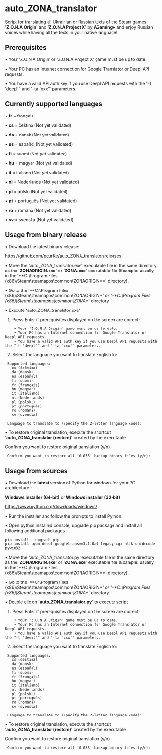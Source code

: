 # auto_ZONA_translator
Script for translating all Ukrainian or Russian texts of the Steam games '**Z.O.N.A Origin**' and '**Z.O.N.A Project X**' by **AGaming+** and enjoy Russian voices while having all the texts in your native language!

## Prerequisites

  • Your 'Z.O.N.A Origin' or 'Z.O.N.A Project X' game must be up to date.
  
  • Your PC has an Internet connection for Google Translator or Deepl API requests.
  
  • You have a valid API auth key if you use Deepl API requests with the "-t 'deepl'" and "-ta 'xxx'" parameters.

## Currently supported languages

  • **fr** = français
  
  • **cs** = čeština (Not yet validated)
  
  • **da** = dansk (Not yet validated)
  
  • **es** = español (Not yet validated)
  
  • **fi** = suomi (Not yet validated)

  • **hu** = magyar (Not yet validated)
  
  • **it** = italiano (Not yet validated)
  
  • **nl** = Nederlands (Not yet validated)
  
  • **pl** = polski (Not yet validated)
  
  • **pt** = português (Not yet validated)
  
  • **ro** = română (Not yet validated)
  
  • **sv** = svenska (Not yet validated)

## Usage from binary release

• Download the latest binary release:

  https://github.com/peurKe/auto_ZONA_translator/releases  

• Move the 'auto_ZONA_translator.exe' executable file in the same directory as the '**ZONAORIGIN.exe**' or '**ZONA.exe**' executable file (Example: usually in the '**C:\Program Files (x86)\Steam\steamapps\common\ZONAORIGIN\**' directory).

• Go to the '**C:\Program Files (x86)\Steam\steamapps\common\ZONAORIGIN\**' or '**C:\Program Files (x86)\Steam\steamapps\common\ZONA\**' directory

• Execute 'auto_ZONA_translator.exe'

  1. Press Enter if prerequisites displayed on the screen are correct:
```
    • Your 'Z.O.N.A Origin' game must be up to date.
    • Your PC has an Internet connection for Google Translator or Deepl API requests.
    • You have a valid API auth key if you use Deepl API requests with the "-t 'deepl'" and "-ta 'xxx'" parameters.
```
  2. Select the language you want to translate English to:
```
 Supported languages:
   cs (čeština)
   da (dansk)
   es (español)
   fi (suomi)
   fr (français)
   hu (magyar)
   it (italiano)
   nl (Nederlands)
   pl (polski)
   pt (português)
   ro (română)
   sv (svenska)

 Language to translate to (specify the 2-letter language code):
```

• To restore original translation, execute the shortcut '**auto_ZONA_translator (restore)**' created by the executable

  Confirm you want to restore original translation (y/n)
```
 Confirm you want to restore all '0.035' backup binary files (y/n):
```

## Usage from sources

• Download the **latest** version of Python for windows for your PC architecture :

   **Windows installer (64-bit)** or **Windows installer (32-bit)**
   
   https://www.python.org/downloads/windows/
        
• Run the installer and follow the prompts to install Python.

• Open python installed console, upgrade pip package and install all following additional packages:

    pip install --upgrade pip
    pip install tqdm deepl googletrans==3.1.0a0 legacy-cgi nltk unidecode pywin32

• Move the 'auto_ZONA_translator.py' executable file in the same directory as the '**ZONAORIGIN.exe**' or '**ZONA.exe**' executable file (Example: usually in the '**C:\Program Files (x86)\Steam\steamapps\common\ZONAORIGIN\**' directory).

• Go to the '**C:\Program Files (x86)\Steam\steamapps\common\ZONAORIGIN\**' or '**C:\Program Files (x86)\Steam\steamapps\common\ZONA\**' directory

• Double clic on '**auto_ZONA_translator.py**' to execute script

  1. Press Enter if prerequisites displayed on the screen are correct:
```
    • Your 'Z.O.N.A Origin' game must be up to date.
    • Your PC has an Internet connection for Google Translator or Deepl API requests.
    • You have a valid API auth key if you use Deepl API requests with the "-t 'deepl'" and "-ta 'xxx'" parameters.
```
  2. Select the language you want to translate English to:
```
 Supported languages:
   cs (čeština)
   da (dansk)
   es (español)
   fi (suomi)
   fr (français)
   hu (magyar)
   it (italiano)
   nl (Nederlands)
   pl (polski)
   pt (português)
   ro (română)
   sv (svenska)

 Language to translate to (specify the 2-letter language code):
```
  
• To restore original translation, execute the shortcut '**auto_ZONA_translator (restore)**' created by the executable

  Confirm you want to restore original translation (y/n)
```
 Confirm you want to restore all '0.035' backup binary files (y/n):
```
